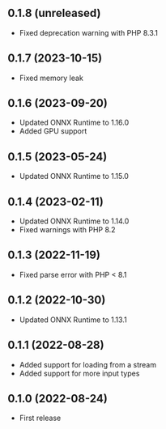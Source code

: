 ## 0.1.8 (unreleased)

- Fixed deprecation warning with PHP 8.3.1

## 0.1.7 (2023-10-15)

- Fixed memory leak

## 0.1.6 (2023-09-20)

- Updated ONNX Runtime to 1.16.0
- Added GPU support

## 0.1.5 (2023-05-24)

- Updated ONNX Runtime to 1.15.0

## 0.1.4 (2023-02-11)

- Updated ONNX Runtime to 1.14.0
- Fixed warnings with PHP 8.2

## 0.1.3 (2022-11-19)

- Fixed parse error with PHP < 8.1

## 0.1.2 (2022-10-30)

- Updated ONNX Runtime to 1.13.1

## 0.1.1 (2022-08-28)

- Added support for loading from a stream
- Added support for more input types

## 0.1.0 (2022-08-24)

- First release

